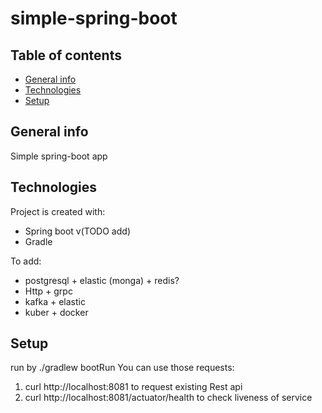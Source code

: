# simple-spring-boot
## Table of contents
* [General info](#general-info)
* [Technologies](#technologies)
* [Setup](#setup)

## General info
Simple spring-boot app
	
## Technologies
Project is created with:
* Spring boot v(TODO add)
* Gradle

To add:
* postgresql + elastic (monga) + redis?
* Http + grpc
* kafka + elastic
* kuber + docker
	
## Setup
run by ./gradlew bootRun
You can use those requests: 
1. curl http://localhost:8081 to request existing Rest api
2. curl http://localhost:8081/actuator/health to check liveness of service
